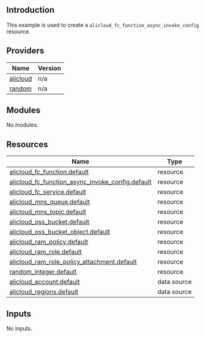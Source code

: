 <!-- BEGIN_TF_DOCS -->
## Introduction

This example is used to create a `alicloud_fc_function_async_invoke_config` resource.

## Providers

| Name | Version |
|------|---------|
| <a name="provider_alicloud"></a> [alicloud](#provider\_alicloud) | n/a |
| <a name="provider_random"></a> [random](#provider\_random) | n/a |

## Modules

No modules.

## Resources

| Name | Type |
|------|------|
| [alicloud_fc_function.default](https://registry.terraform.io/providers/aliyun/alicloud/latest/docs/resources/fc_function) | resource |
| [alicloud_fc_function_async_invoke_config.default](https://registry.terraform.io/providers/aliyun/alicloud/latest/docs/resources/fc_function_async_invoke_config) | resource |
| [alicloud_fc_service.default](https://registry.terraform.io/providers/aliyun/alicloud/latest/docs/resources/fc_service) | resource |
| [alicloud_mns_queue.default](https://registry.terraform.io/providers/aliyun/alicloud/latest/docs/resources/mns_queue) | resource |
| [alicloud_mns_topic.default](https://registry.terraform.io/providers/aliyun/alicloud/latest/docs/resources/mns_topic) | resource |
| [alicloud_oss_bucket.default](https://registry.terraform.io/providers/aliyun/alicloud/latest/docs/resources/oss_bucket) | resource |
| [alicloud_oss_bucket_object.default](https://registry.terraform.io/providers/aliyun/alicloud/latest/docs/resources/oss_bucket_object) | resource |
| [alicloud_ram_policy.default](https://registry.terraform.io/providers/aliyun/alicloud/latest/docs/resources/ram_policy) | resource |
| [alicloud_ram_role.default](https://registry.terraform.io/providers/aliyun/alicloud/latest/docs/resources/ram_role) | resource |
| [alicloud_ram_role_policy_attachment.default](https://registry.terraform.io/providers/aliyun/alicloud/latest/docs/resources/ram_role_policy_attachment) | resource |
| [random_integer.default](https://registry.terraform.io/providers/hashicorp/random/latest/docs/resources/integer) | resource |
| [alicloud_account.default](https://registry.terraform.io/providers/aliyun/alicloud/latest/docs/data-sources/account) | data source |
| [alicloud_regions.default](https://registry.terraform.io/providers/aliyun/alicloud/latest/docs/data-sources/regions) | data source |

## Inputs

No inputs.
<!-- END_TF_DOCS -->    